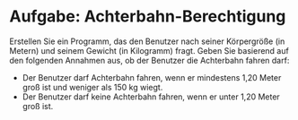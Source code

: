 # Aufgabe: Achterbahn-Berechtigung

Erstellen Sie ein Programm, das den Benutzer nach seiner Körpergröße (in Metern) und seinem Gewicht (in Kilogramm) fragt. Geben Sie basierend auf den folgenden Annahmen aus, ob der Benutzer die Achterbahn fahren darf:
- Der Benutzer darf Achterbahn fahren, wenn er mindestens 1,20 Meter groß ist und weniger als 150 kg wiegt.
- Der Benutzer darf keine Achterbahn fahren, wenn er unter 1,20 Meter groß ist.

